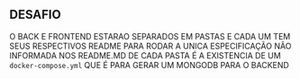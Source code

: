 ## DESAFIO

O BACK E FRONTEND ESTARAO SEPARADOS EM PASTAS E CADA UM TEM   SEUS RESPECTIVOS README PARA RODAR A UNICA ESPECIFICAÇÃO NÃO INFORMADA NOS README.MD DE CADA PASTA É A EXISTENCIA DE UM `docker-compose.yml` QUE É PARA GERAR UM MONGODB PARA O BACKEND 